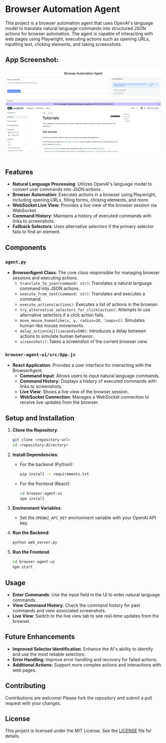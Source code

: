 # Browser Automation Agent

This project is a browser automation agent that uses OpenAI's language model to translate natural language commands into structured JSON actions for browser automation. The agent is capable of interacting with web pages using Playwright, executing actions such as opening URLs, inputting text, clicking elements, and taking screenshots.

## App Screenshot:

![App Screenshot](./image.png)

## Features

- **Natural Language Processing**: Utilizes OpenAI's language model to convert user commands into JSON actions.
- **Browser Automation**: Executes actions in a browser using Playwright, including opening URLs, filling forms, clicking elements, and more.
- **WebSocket Live View**: Provides a live view of the browser session via WebSocket.
- **Command History**: Maintains a history of executed commands with links to screenshots.
- **Fallback Selectors**: Uses alternative selectors if the primary selector fails to find an element.

## Components

### `agent.py`

- **BrowserAgent Class**: The core class responsible for managing browser sessions and executing actions.
  - `translate_to_json(command: str)`: Translates a natural language command into JSON actions.
  - `execute_from_text(command: str)`: Translates and executes a command.
  - `execute_actions(actions)`: Executes a list of actions in the browser.
  - `try_alternative_selectors_for_click(action)`: Attempts to use alternative selectors if a click action fails.
  - `move_mouse_humanlike(x, y, radius=20, loops=1)`: Simulates human-like mouse movements.
  - `delay_action(milliseconds=500)`: Introduces a delay between actions to simulate human behavior.
  - `screenshot()`: Takes a screenshot of the current browser view.

### `browser-agent-ui/src/App.js`

- **React Application**: Provides a user interface for interacting with the BrowserAgent.
  - **Command Input**: Allows users to input natural language commands.
  - **Command History**: Displays a history of executed commands with links to screenshots.
  - **Live View**: Shows a live view of the browser session.
  - **WebSocket Connection**: Manages a WebSocket connection to receive live updates from the browser.

## Setup and Installation

1. **Clone the Repository**:
   ```bash
   git clone <repository-url>
   cd <repository-directory>
   ```

2. **Install Dependencies**:
   - For the backend (Python):
     ```bash
     pip install -r requirements.txt
     ```
   - For the frontend (React):
     ```bash
     cd browser-agent-ui
     npm install
     ```

3. **Environment Variables**:
   - Set the `OPENAI_API_KEY` environment variable with your OpenAI API key.

4. **Run the Backend**:
   ```bash
   python web_server.py
   ```

5. **Run the Frontend**:
   ```bash
   cd browser-agent-ui
   npm start
   ```

## Usage

- **Enter Commands**: Use the input field in the UI to enter natural language commands.
- **View Command History**: Check the command history for past commands and view associated screenshots.
- **Live View**: Switch to the live view tab to see real-time updates from the browser.

## Future Enhancements

- **Improved Selector Identification**: Enhance the AI's ability to identify and use the most reliable selectors.
- **Error Handling**: Improve error handling and recovery for failed actions.
- **Additional Actions**: Support more complex actions and interactions with web pages.

## Contributing

Contributions are welcome! Please fork the repository and submit a pull request with your changes.

## License

This project is licensed under the MIT License. See the [LICENSE](LICENSE) file for details. 
